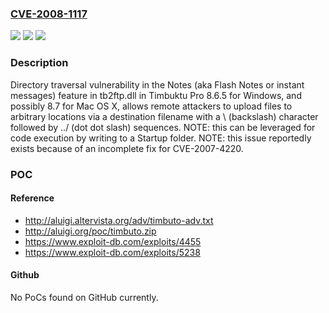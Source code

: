 ### [CVE-2008-1117](https://cve.mitre.org/cgi-bin/cvename.cgi?name=CVE-2008-1117)
![](https://img.shields.io/static/v1?label=Product&message=n%2Fa&color=blue)
![](https://img.shields.io/static/v1?label=Version&message=n%2Fa&color=blue)
![](https://img.shields.io/static/v1?label=Vulnerability&message=n%2Fa&color=brighgreen)

### Description

Directory traversal vulnerability in the Notes (aka Flash Notes or instant messages) feature in tb2ftp.dll in Timbuktu Pro 8.6.5 for Windows, and possibly 8.7 for Mac OS X, allows remote attackers to upload files to arbitrary locations via a destination filename with a \ (backslash) character followed by ../ (dot dot slash) sequences. NOTE: this can be leveraged for code execution by writing to a Startup folder.  NOTE: this issue reportedly exists because of an incomplete fix for CVE-2007-4220.

### POC

#### Reference
- http://aluigi.altervista.org/adv/timbuto-adv.txt
- http://aluigi.org/poc/timbuto.zip
- https://www.exploit-db.com/exploits/4455
- https://www.exploit-db.com/exploits/5238

#### Github
No PoCs found on GitHub currently.

